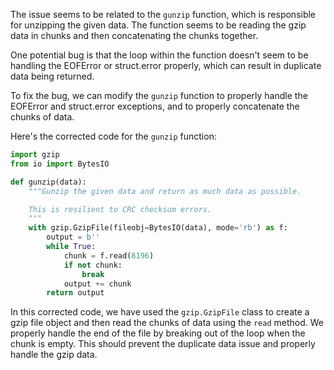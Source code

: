 The issue seems to be related to the `gunzip` function, which is responsible for unzipping the given data. The function seems to be reading the gzip data in chunks and then concatenating the chunks together. 

One potential bug is that the loop within the function doesn't seem to be handling the EOFError or struct.error properly, which can result in duplicate data being returned.

To fix the bug, we can modify the `gunzip` function to properly handle the EOFError and struct.error exceptions, and to properly concatenate the chunks of data.

Here's the corrected code for the `gunzip` function:

```python
import gzip
from io import BytesIO

def gunzip(data):
    """Gunzip the given data and return as much data as possible.

    This is resilient to CRC checksum errors.
    """
    with gzip.GzipFile(fileobj=BytesIO(data), mode='rb') as f:
        output = b''
        while True:
            chunk = f.read(8196)
            if not chunk:
                break
            output += chunk
        return output
```

In this corrected code, we have used the `gzip.GzipFile` class to create a gzip file object and then read the chunks of data using the `read` method. We properly handle the end of the file by breaking out of the loop when the chunk is empty. This should prevent the duplicate data issue and properly handle the gzip data.